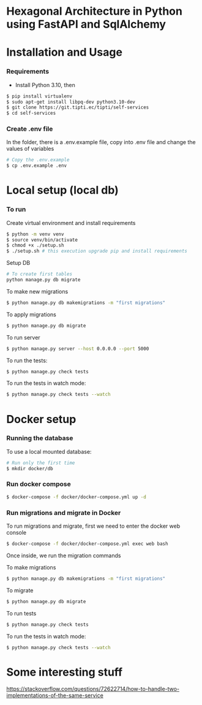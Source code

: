 Hexagonal Architecture in Python using FastAPI and SqlAlchemy
=====================================================================

Installation and Usage
=======================

### Requirements

- Install Python 3.10, then

```bash
$ pip install virtualenv
$ sudo apt-get install libpq-dev python3.10-dev
$ git clone https://git.tipti.ec/tipti/self-services
$ cd self-services
```

### Create .env file

In the folder, there is a .env.example file, copy into .env file and change the values of variables

```bash
# Copy the .env.example
$ cp .env.example .env
```

Local setup (local db)
===============================

### To run

Create virtual environment and install requirements

```bash
$ python -m venv venv
$ source venv/bin/activate
$ chmod +x ./setup.sh
$ ./setup.sh # this execution upgrade pip and install requirements
```

Setup DB

```bash
# To create first tables
python manage.py db migrate
```

To make new migrations

```bash
$ python manage.py db makemigrations -m "first migrations"
```

To apply migrations

```bash
$ python manage.py db migrate
```

To run server

```bash
$ python manage.py server --host 0.0.0.0 --port 5000
```

To run the tests:

```bash
$ python manage.py check tests
```

To run the tests in watch mode:

```bash
$ python manage.py check tests --watch
```

Docker setup
=======================

### Running the database

To use a local mounted database:

```bash
# Run only the first time
$ mkdir docker/db
```

### Run docker compose

```bash
$ docker-compose -f docker/docker-compose.yml up -d
```

### Run migrations and migrate in Docker

To run migrations and migrate, first we need to enter the docker web console

```bash
$ docker-compose -f docker/docker-compose.yml exec web bash
```

Once inside, we run the migration commands

To make migrations

```bash
$ python manage.py db makemigrations -m "first migrations"
```

To migrate

```bash
$ python manage.py db migrate
```

To run tests

```bash
$ python manage.py check tests
```

To run the tests in watch mode:

```bash
$ python manage.py check tests --watch
```

Some interesting stuff
======================

https://stackoverflow.com/questions/72622714/how-to-handle-two-implementations-of-the-same-service